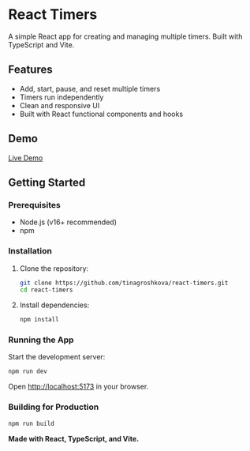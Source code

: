 # React Timers

A simple React app for creating and managing multiple timers. Built with TypeScript and Vite.

## Features

- Add, start, pause, and reset multiple timers
- Timers run independently
- Clean and responsive UI
- Built with React functional components and hooks

## Demo

[Live Demo](https://tinagroshkova-react-timers.netlify.app/)

## Getting Started

### Prerequisites

- Node.js (v16+ recommended)
- npm

### Installation

1. Clone the repository:
   ```sh
   git clone https://github.com/tinagroshkova/react-timers.git
   cd react-timers
   ```

2. Install dependencies:
   ```sh
   npm install
   ```

### Running the App

Start the development server:

```sh
npm run dev
```

Open [http://localhost:5173](http://localhost:5173) in your browser.

### Building for Production

```sh
npm run build
```

**Made with React, TypeScript, and Vite.**
